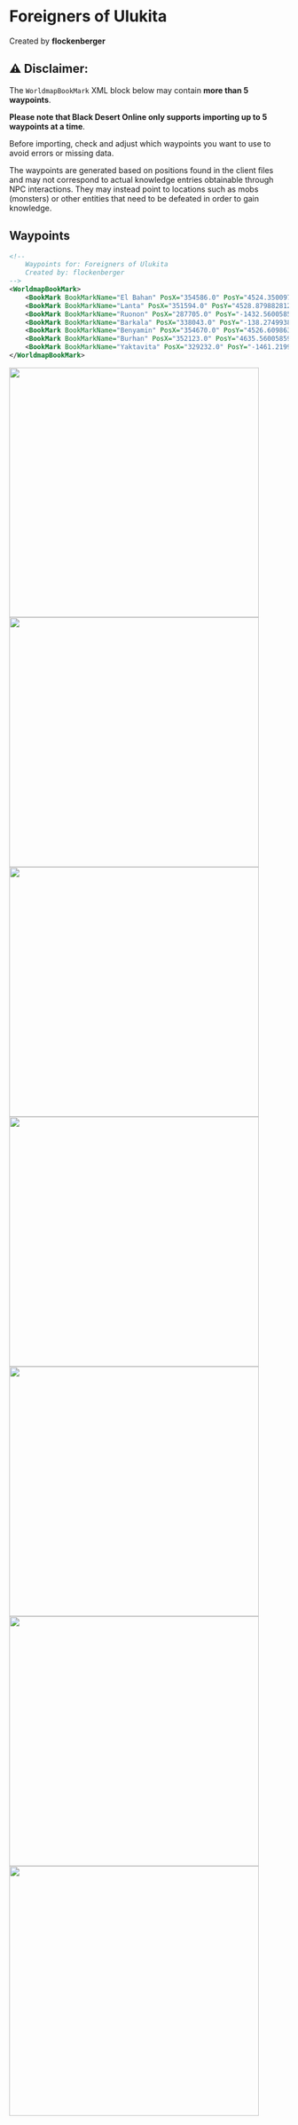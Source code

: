 # Foreigners of Ulukita
Created by **flockenberger**

## ⚠️ Disclaimer:
The `WorldmapBookMark` XML block below may contain **more than 5 waypoints**.

**Please note that Black Desert Online only supports importing up to 5 waypoints at a time**.

Before importing, check and adjust which waypoints you want to use to avoid errors or missing data.

The waypoints are generated based on positions found in the client files and may not correspond to actual knowledge entries obtainable through NPC interactions.
They may instead point to locations such as mobs (monsters) or other entities that need to be defeated in order to gain knowledge.

## Waypoints
```xml
<!--
    Waypoints for: Foreigners of Ulukita
    Created by: flockenberger
-->
<WorldmapBookMark>
    <BookMark BookMarkName="El Bahan" PosX="354586.0" PosY="4524.35009765625" PosZ="-263380.0" />
    <BookMark BookMarkName="Lanta" PosX="351594.0" PosY="4528.8798828125" PosZ="-263944.0" />
    <BookMark BookMarkName="Ruonon" PosX="287705.0" PosY="-1432.56005859375" PosZ="-226427.0" />
    <BookMark BookMarkName="Barkala" PosX="338043.0" PosY="-138.27499389648438" PosZ="-223461.0" />
    <BookMark BookMarkName="Benyamin" PosX="354670.0" PosY="4526.60986328125" PosZ="-262224.0" />
    <BookMark BookMarkName="Burhan" PosX="352123.0" PosY="4635.56005859375" PosZ="-258765.0" />
    <BookMark BookMarkName="Yaktavita" PosX="329232.0" PosY="-1461.219970703125" PosZ="-210730.0" />
</WorldmapBookMark>
```

<img src="./Foreigners of Ulukita_El Bahan_Preview.webp" width="450"/> <img src="./Foreigners of Ulukita_Lanta_Preview.webp" width="450"/> <img src="./Foreigners of Ulukita_Ruonon_Preview.webp" width="450"/> <img src="./Foreigners of Ulukita_Barkala_Preview.webp" width="450"/> <img src="./Foreigners of Ulukita_Benyamin_Preview.webp" width="450"/> <img src="./Foreigners of Ulukita_Burhan_Preview.webp" width="450"/> <img src="./Foreigners of Ulukita_Yaktavita_Preview.webp" width="450"/> 